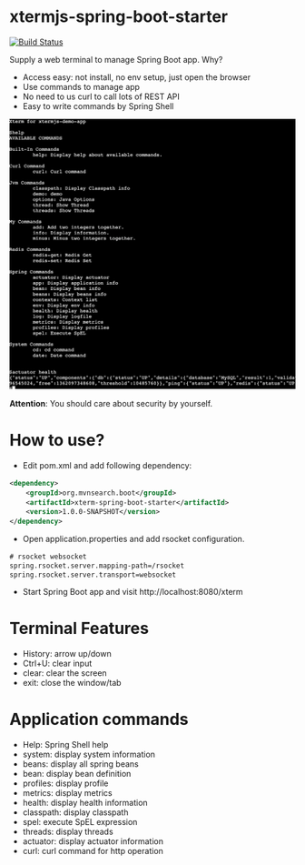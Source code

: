 xtermjs-spring-boot-starter
===========================
[![Build Status](https://api.travis-ci.com/linux-china/xtermjs-spring-boot-starter.svg?branch=master)](https://travis-ci.com/linux-china/xtermjs-spring-boot-starter)


Supply a web terminal to manage Spring Boot app. Why?

* Access easy: not install, no env setup, just open the browser
* Use commands to manage app
* No need to us curl to call lots of REST API
* Easy to write commands by Spring Shell

![Xterm Console](console.png)

**Attention**: You should care about security by yourself.

# How to use?

* Edit pom.xml and add following dependency:

```xml
<dependency>
    <groupId>org.mvnsearch.boot</groupId>
    <artifactId>xterm-spring-boot-starter</artifactId>
    <version>1.0.0-SNAPSHOT</version>
</dependency>    
```

* Open application.properties and add rsocket configuration.

```properties
# rsocket websocket
spring.rsocket.server.mapping-path=/rsocket
spring.rsocket.server.transport=websocket
```

* Start Spring Boot app and visit http://localhost:8080/xterm


# Terminal Features

* History: arrow up/down
* Ctrl+U: clear input
* clear: clear the screen
* exit: close the window/tab

# Application commands

* Help: Spring Shell help
* system: display system information
* beans: display all spring beans
* bean: display bean definition
* profiles: display profile
* metrics: display metrics
* health: display health information
* classpath: display classpath
* spel: execute SpEL expression
* threads: display threads
* actuator: display actuator information
* curl: curl command for http operation
